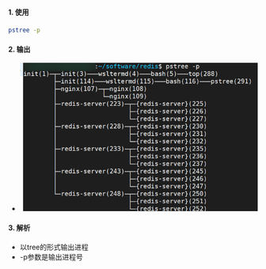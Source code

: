 #### 1. 使用
```sh
pstree -p
```

#### 2. 输出
- ![](https://raw.githubusercontent.com/TDoct/images/master/1618732038_20210418152847817_26601.png)

#### 3. 解析
- 以tree的形式输出进程
- -p参数是输出进程号

